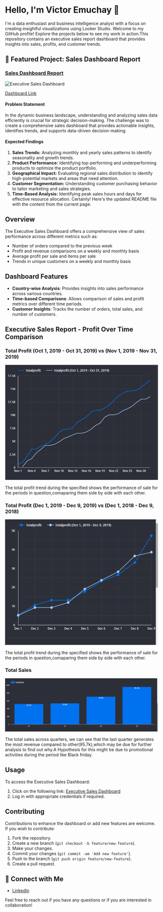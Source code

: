 # Hello, I'm Victor Emuchay 👋

I'm a data enthusiast and business intelligence analyst with a focus on creating insightful visualizations using Looker Studio. Welcome to my GitHub profile! Explore the projects below to see my work in action.This repository contains an executive sales report dashboard that provides insights into sales, profits, and customer trends.

## 🚀 Featured Project: Sales Dashboard Report

### [Sales Dashboard Report]([link-to-sales-dashboard](https://lookerstudio.google.com/u/0/reporting/b0692bbc-42d0-46ba-8120-2eb58ddcee65/page/OUOeD))
<img width="900" alt="Executive Sales Dashboard" src="https://github.com/Victor7615/Sales-Analysis/assets/92019004/2df9bec1-e791-401b-a902-fd4ac49242f8">

[Dashboard Link](https://lookerstudio.google.com/u/0/reporting/b0692bbc-42d0-46ba-8120-2eb58ddcee65/page/OUOeD)

#### Problem Statement
In the dynamic business landscape, understanding and analyzing sales data efficiently is crucial for strategic decision-making. The challenge was to create a comprehensive sales dashboard that provides actionable insights, identifies trends, and supports data-driven decision-making.

#### Expected Findings
1. **Sales Trends:** Analyzing monthly and yearly sales patterns to identify seasonality and growth trends.
2. **Product Performance:** Identifying top-performing and underperforming products to optimize the product portfolio.
3. **Geographical Impact:** Evaluating regional sales distribution to identify high-potential markets and areas that need attention.
4. **Customer Segmentation:** Understanding customer purchasing behavior to tailor marketing and sales strategies.
5. **Time-Based Analysis:** Identifying peak sales hours and days for effective resource allocation.
Certainly! Here's the updated README file with the content from the current page:


## Overview

The Executive Sales Dashboard offers a comprehensive view of sales performance across different metrics such as:

- Number of orders compared to the previous week
- Profit and revenue comparisons on a weekly and monthly basis
- Average profit per sale and items per sale
- Trends in unique customers on a weekly and monthly basis

## Dashboard Features

- **Country-wise Analysis**: Provides insights into sales performance across various countries.
- **Time-based Comparisons**: Allows comparison of sales and profit metrics over different time periods.
- **Customer Insights**: Tracks the number of orders, total sales, and number of customers.

## Executive Sales Report - Profit Over Time Comparison

### Total Profit (Oct 1, 2019 - Oct 31, 2019) vs (Nov 1, 2019 - Nov 31, 2019)

![Total Profit Chart](Monthly_comparism.PNG)

The total profit trend during the specified shows the performance of sale for the periods in question,comaparing them side by side with each other.

### Total Profit (Dec 1, 2019 - Dec 9, 2019) vs (Dec 1, 2018 - Dec 9, 2018)

![Total Profit Chart](Year-week.PNG)

The total profit trend during the specified shows the performance of sale for the periods in question,comaparing them side by side with each other.

### Total Sales

![Total Sales Chart](SalesBYQuarter.PNG)

The total sales across quarters, we can see that the last quarter generates the most revenue compared to other(95.7k),which may be due for further analysis to find out why.A Hypothesis for this might be due to promotional activities during the period like Black friday.

## Usage

To access the Executive Sales Dashboard:

1. Click on the following link: [Executive Sales Dashboard](https://lookerstudio.google.com/u/0/reporting/b0692bbc-42d0-46ba-8120-2eb58ddcee65/page/OUOeD)
2. Log in with appropriate credentials if required.

## Contributing

Contributions to enhance the dashboard or add new features are welcome. If you wish to contribute:

1. Fork the repository.
2. Create a new branch (`git checkout -b feature/new-feature`).
3. Make your changes.
4. Commit your changes (`git commit -am 'Add new feature'`).
5. Push to the branch (`git push origin feature/new-feature`).
6. Create a pull request.


## 🔗 Connect with Me

- [LinkedIn](https://www.linkedin.com/in/victoremuchay/)


Feel free to reach out if you have any questions or if you are interested in collaboration!
